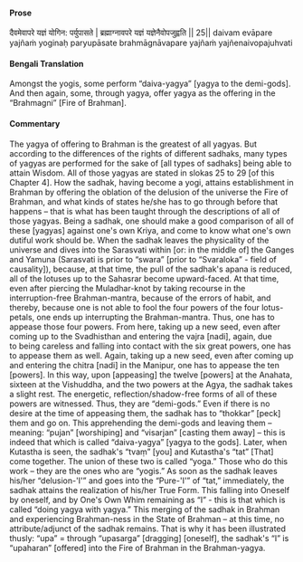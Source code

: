 #### Prose 

दैवमेवापरे यज्ञं योगिन: पर्युपासते |
ब्रह्माग्नावपरे यज्ञं यज्ञेनैवोपजुह्वति || 25||
daivam evāpare yajñaṁ yoginaḥ paryupāsate
brahmāgnāvapare yajñaṁ yajñenaivopajuhvati

 #### Bengali Translation 

Amongst the yogis, some perform “daiva-yagya” [yagya to the demi-gods]. And then again, some, through yagya, offer yagya as the offering in the “Brahmagni” [Fire of Brahman]. 

 #### Commentary 

The yagya of offering to Brahman is the greatest of all yagyas. But according to the differences of the rights of different sadhaks, many types of yagyas are performed for the sake of [all types of sadhaks] being able to attain Wisdom. All of those yagyas are stated in slokas 25 to 29 [of this Chapter 4]. How the sadhak, having become a yogi, attains establishment in Brahman by offering the oblation of the delusion of the universe the Fire of Brahman, and what kinds of states he/she has to go through before that happens – that is what has been taught through the descriptions of all of those yagyas. Being a sadhak, one should make a good comparison of all of these [yagyas] against one's own Kriya, and come to know what one's own dutiful work should be. When the sadhak leaves the physicality of the universe and dives into the Sarasvati within [or: in the middle of] the Ganges and Yamuna (Sarasvati is prior to “swara” [prior to “Svaraloka” - field of causality]), because, at that time, the pull of the sadhak's apana is reduced, all of the lotuses up to the Sahasrar become upward-faced. At that time, even after piercing the Muladhar-knot by taking recourse in the interruption-free Brahman-mantra, because of the errors of habit, and thereby, because one is not able to fool the four powers of the four lotus-petals, one ends up interrupting the Brahman-mantra. Thus, one has to appease those four powers. From here, taking up a new seed, even after coming up to the Svadhisthan and entering the vajra [nadi], again, due to being careless and falling into contact with the six great powers, one has to appease them as well. Again, taking up a new seed, even after coming up and entering the chitra [nadi] in the Manipur, one has to appease the ten [powers]. In this way, upon [appeasing] the twelve [powers] at the Anahata, sixteen at the Vishuddha, and the two powers at the Agya, the sadhak takes a slight rest. The energetic, reflection/shadow-free forms of all of these powers are witnessed. Thus, they are “demi-gods.” Even if there is no desire at the time of appeasing them, the sadhak has to “thokkar” [peck] them and go on. This apprehending the demi-gods and leaving them – meaning: “pujan” [worshiping] and “visarjan” [casting them away] – this is indeed that which is called “daiva-yagya” [yagya to the gods]. Later, when Kutastha is seen, the sadhak's “tvaṃ” [you] and Kutastha's “tat” [That] come together. The union of these two is called “yoga.” Those who do this work – they are the ones who are “yogis.” As soon as the sadhak leaves his/her “delusion-'I'” and goes into the “Pure-'I'” of “tat,” immediately, the sadhak attains the realization of his/her True Form. This falling into Oneself by oneself, and by One's Own Whim remaining as “I” - this is that which is called “doing yagya with yagya.” This merging of the sadhak in Brahman and experiencing Brahman-ness in the State of Brahman – at this time, no attribute/adjunct of the sadhak remains. That is why it has been illustrated thusly: “upa” = through “upasarga” [dragging] [oneself], the sadhak's “I” is “upaharan” [offered] into the Fire of Brahman in the Brahman-yagya. 